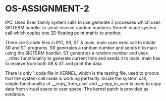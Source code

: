 # OS-ASSIGNMENT-2
IPC: Used Exec family system calls to use generate 2 processes which  uses SIGTERM handler to send-receive random numbers. Kernel: made  system call which 
copies one 2D floating point matrix to another.

There are 3 code files in IPC, SR, ST & main. main uses exec call to intiate SR and ST programs. SR generates a randum number and sends it to main using the 
SIGTERM handler. ST generates a random number and uses __rdtsc functionality to generate current time and sends it to main. main has to recieve from both SR 
& ST and print the data.

There is only 1 code file in KERNEL, which is the testing file, used to proove that the system call made is working perfectly. Inside the system call, simple 
functionality of __copy_from_user and __copy_to_user is used to copy data from virtual space to user space. The kernel patch is provided as evidence.
